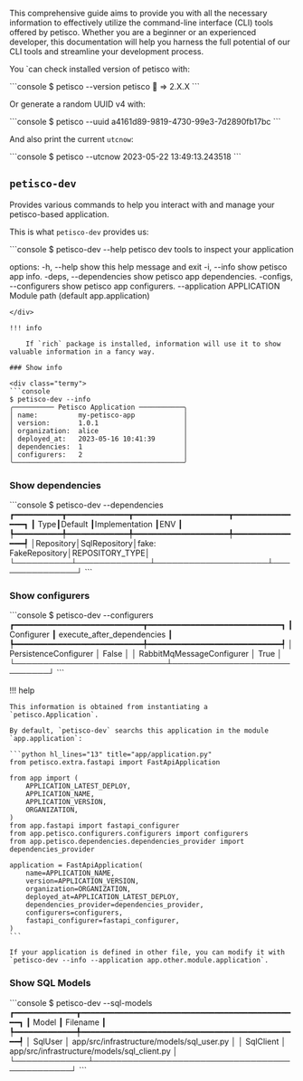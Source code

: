 This comprehensive guide aims to provide you with all the necessary information to effectively utilize the command-line 
interface (CLI) tools offered by petisco. Whether you are a beginner or an experienced developer, this documentation 
will help you harness the full potential of our CLI tools and streamline your development process.


You `can check installed version of petisco with:

<div class="termy">
```console
$ petisco --version
petisco 🍪 => 2.X.X
```
</div>

Or generate a random UUID v4 with:

<div class="termy">
```console
$ petisco --uuid
a4161d89-9819-4730-99e3-7d2890fb17bc
```
</div>

And also print the current `utcnow`:

<div class="termy">
```console
$ petisco --utcnow
2023-05-22 13:49:13.243518
```
</div>

## `petisco-dev`

Provides various commands to help you interact with and manage your petisco-based application.

This is what `petisco-dev` provides us:

<div class="termy">
```console
$ petisco-dev --help
petisco dev tools to inspect your application

options:
  -h, --help            show this help message and exit
  -i, --info            show petisco app info.
  -deps, --dependencies
                        show petisco app dependencies.
  -configs, --configurers
                        show petisco app configurers.
  --application APPLICATION
                        Module path (default app.application)
```
</div>

!!! info

    If `rich` package is installed, information will use it to show valuable information in a fancy way.

### Show info

<div class="termy">
```console
$ petisco-dev --info
╭────────── Petisco Application ───────────╮
│ name:          my-petisco-app            │
│ version:       1.0.1                     │
│ organization:  alice                     │
│ deployed_at:   2023-05-16 10:41:39       │
│ dependencies:  1                         │
│ configurers:   2                         │
╰──────────────────────────────────────────╯
```
</div>


### Show dependencies

<div class="termy">
```console
$ petisco-dev --dependencies
┏━━━━━━━━━━┳━━━━━━━━━━━━━┳━━━━━━━━━━━━━━━━━━━━┳━━━━━━━━━━━━━━━┓
┃      Type┃Default      ┃Implementation      ┃ENV            ┃
┡━━━━━━━━━━╇━━━━━━━━━━━━━╇━━━━━━━━━━━━━━━━━━━━╇━━━━━━━━━━━━━━━┩
│Repository│SqlRepository│fake: FakeRepository│REPOSITORY_TYPE│
└──────────┴─────────────┴────────────────────┴───────────────┘
```
</div>

### Show configurers

<div class="termy">
```console
$ petisco-dev --configurers
┏━━━━━━━━━━━━━━━━━━━━━━━━━━━┳━━━━━━━━━━━━━━━━━━━━━━━━━━━━┓
┃                Configurer ┃ execute_after_dependencies ┃
┡━━━━━━━━━━━━━━━━━━━━━━━━━━━╇━━━━━━━━━━━━━━━━━━━━━━━━━━━━┩
│     PersistenceConfigurer │           False            │
│ RabbitMqMessageConfigurer │            True            │
└───────────────────────────┴────────────────────────────┘
```
</div>

!!! help

    This information is obtained from instantiating a `petisco.Application`.

    By default, `petisco-dev` searchs this application in the module `app.application`:

    ```python hl_lines="13" title="app/application.py"
    from petisco.extra.fastapi import FastApiApplication

    from app import (
        APPLICATION_LATEST_DEPLOY,
        APPLICATION_NAME,
        APPLICATION_VERSION,
        ORGANIZATION,
    )
    from app.fastapi import fastapi_configurer
    from app.petisco.configurers.configurers import configurers
    from app.petisco.dependencies.dependencies_provider import dependencies_provider
    
    application = FastApiApplication(
        name=APPLICATION_NAME,
        version=APPLICATION_VERSION,
        organization=ORGANIZATION,
        deployed_at=APPLICATION_LATEST_DEPLOY,
        dependencies_provider=dependencies_provider,
        configurers=configurers,
        fastapi_configurer=fastapi_configurer,
    )
    ```
    
    If your application is defined in other file, you can modify it with `petisco-dev --info --application app.other.module.application`. 
    

### Show SQL Models

<div class="termy">
```console
$ petisco-dev --sql-models
┏━━━━━━━━━━━━━┳━━━━━━━━━━━━━━━━━━━━━━━━━━━━━━━━━━━━━━━━━━━━━━┓
┃       Model ┃ Filename                                     ┃
┡━━━━━━━━━━━━━╇━━━━━━━━━━━━━━━━━━━━━━━━━━━━━━━━━━━━━━━━━━━━━━┩
│     SqlUser │ app/src/infrastructure/models/sql_user.py    │
│   SqlClient │ app/src/infrastructure/models/sql_client.py  │
└─────────────┴──────────────────────────────────────────────┘
```
</div>